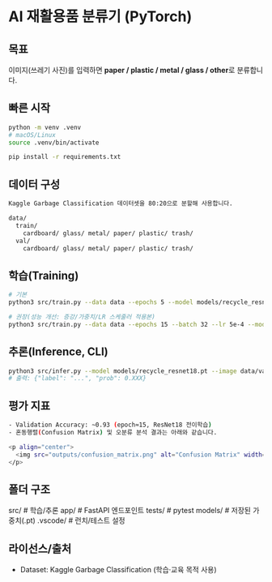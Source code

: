 # AI 재활용품 분류기 (PyTorch)

## 목표

이미지(쓰레기 사진)를 입력하면 **paper / plastic / metal / glass / other**로 분류합니다.

## 빠른 시작

```bash
python -m venv .venv
# macOS/Linux
source .venv/bin/activate

pip install -r requirements.txt
```

## 데이터 구성

```bash
Kaggle Garbage Classification 데이터셋을 80:20으로 분할해 사용합니다.

data/
  train/
    cardboard/ glass/ metal/ paper/ plastic/ trash/
  val/
    cardboard/ glass/ metal/ paper/ plastic/ trash/


```

## 학습(Training)

```bash
# 기본
python3 src/train.py --data data --epochs 5 --model models/recycle_resnet18.pt

# 권장(성능 개선: 증강/가중치/LR 스케줄러 적용본)
python3 src/train.py --data data --epochs 15 --batch 32 --lr 5e-4 --model models/recycle_resnet18.pt

```

## 추론(Inference, CLI)

```bash
python3 src/infer.py --model models/recycle_resnet18.pt --image data/val/plastic/예시파일.jpg
# 출력: {"label": "...", "prob": 0.XXX}

```

## 평가 지표

```bash
- Validation Accuracy: ~0.93 (epoch≈15, ResNet18 전이학습)
- 혼동행렬(Confusion Matrix) 및 오분류 분석 결과는 아래와 같습니다.

<p align="center">
  <img src="outputs/confusion_matrix.png" alt="Confusion Matrix" width="500">
</p>

```

## 폴더 구조

src/ # 학습/추론
app/ # FastAPI 엔드포인트
tests/ # pytest
models/ # 저장된 가중치(.pt)
.vscode/ # 런치/테스트 설정

## 라이선스/출처

- Dataset: Kaggle Garbage Classification (학습·교육 목적 사용)
